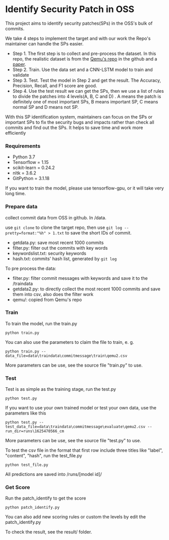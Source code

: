 # Identify Security Patch in OSS

This project aims to identify security patches(SPs) in the OSS's bulk of commits.

We take 4 steps to implement the target and with our work the Repo's maintainer can handle the SPs easier.

- Step 1. The first step is to collect and pre-process the dataset. In this repo, the realistic dataset is from the [Qemu's repo](https://github.com/qemu/qemu) in the github and a [paper](https://arxiv.org/abs/2105.14565).
- Step 2. Train. Use the data set and a CNN-LSTM model to train and validate
- Step 3. Test. Test the model in Step 2 and get the result. The Accuracy, Precision, Recall, and F1 score are good.
- Step 4. Use the test result we can get the SPs, then we use a list of rules to divide the patches into 4 levels(A, B, C and D) . A means the patch is definitely one of most important SPs, B means important SP, C means normal SP and D means not SP.

With this SP identification system, maintainers can focus on the SPs or important SPs to fix the security bugs and impacts rather than check all commits and find out the SPs. It helps to save time and work more efficiently

### Requirements

- Python 3.7
- Tensorflow = 1.15
- scikit-learn = 0.24.2
- nltk = 3.6.2
- GitPython = 3.1.18

If you want to train the model, please use tensorflow-gpu, or it will take very long time.

### Prepare data

collect commit data from OSS in github. In /data.

use  `git clone` to clone the target repo, then use `git log --pretty=format:"%h" > 1.txt` to save the short IDs of commit.

- getdata.py: save most recent 1000 commits
- filter.py: filter out the commits with key words
- keywordslist.txt: security keywords
- hash.txt: commits' hash list, generated by `git log`

To pre process the data:

- filter.py: filter commit messages with keywords and save it to the  /traindata
- getdata2.py: to directly collect the most recent 1000 commits and save them into csv, also does the filter work
- qemu/: copied from Qemu's repo

### Train

To train the model, run the train.py

`python train.py`

You can also use the parameters to claim the file to train, e. g.

`python train.py --data_file=data\traindata\commitmessage\train\qemu2.csv`

More parameters can be use, see the source file "train.py" to use.

### Test

Test is as simple as the training stage, run the test.py

`python test.py`

If you want to use your own trained model or test your own data, use the parameters like this

`python test.py --test_data_file=data\traindata\commitmessage\evaluate\qemu2.csv --run_dir=runs\1625470566_cm`

More parameters can be use, see the source file "test.py" to use.

To test the csv file in the format that first row include three titles like "label", "content", "hash", run the test_file.py

`python test_file.py`

All predictions are saved into /runs/[model id]/

### Get Score

Run the patch_identify to get the score

`python patch_identify.py`

You can also add new scoring rules or custom the levels by edit the patch_identify.py

To check the result, see the result/ folder.

